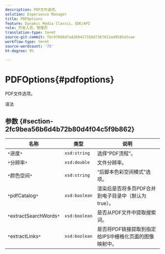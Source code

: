 ```yaml
---
description: PDF文件选项。
solution: Experience Manager
title: PDFOptions
feature: Dynamic Media Classic，SDK/API
role: 开发人员，管理员
translation-type: tm+mt
source-git-commit: f6c97606d7a4209427316d7367013ad9585a5cae
workflow-type: tm+mt
source-wordcount: '75'
ht-degree: 9%

---
```



# PDFOptions{#pdfoptions}

PDF文件选项。

语法

## 参数 {#section-2fc9bea56b6d4b72b80d4f04c5f9b862}

| 名称 | 类型 | 说明 |
|---|---|---|
| `*`进度`*` | `xsd:string` | 选择“PDF流程”。 |
| `*`分辨率`*` | `xsd:double` | 文件分辨率。 |
| `*`颜色空间`*` | `xsd:string` | “后脚本色彩空间模式”选项。 |
| `*`pdfCatalog`*` | `xsd:boolean` | 渲染后是否将多页PDF合并到电子目录中（默认为true）。 |
| `*`extractSearchWords`*` | `xsd:boolean` | 是否从PDF文件中提取搜索词。 |
| `*`extractLinks`*` | `xsd:boolean` | 是否将PDF链接提取到指定给IPS中栅格化页面的图像映射中。 |

